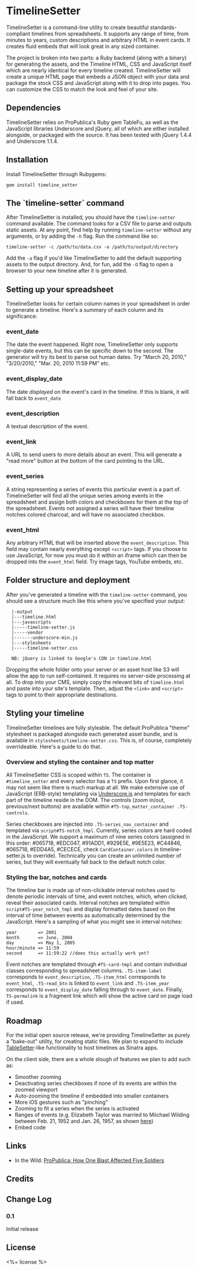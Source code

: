 # TimelineSetter

TimelineSetter is a command-line utility to create beautiful standards-compliant timelines from spreadsheets. It supports any range of time, from minutes to years, custom descriptions and arbitrary HTML in event cards. It creates fluid embeds that will look great in any sized container.

The project is broken into two parts: a Ruby backend (along with a binary) for generating the assets, and the Timeline HTML, CSS and JavaScript itself which are nearly identical for every timeline created. TimelineSetter will create a unique HTML page that embeds a JSON object with your data and package the stock CSS and JavaScript along with it to drop into pages. You can customize the CSS to match the look and feel of your site.

## Dependencies

TimelineSetter relies on ProPublica's Ruby gem TableFu, as well as the JavaScript libraries Underscore and jQuery, all of which are either installed alongside, or packaged with the source. It has been tested with jQuery 1.4.4 and Underscore 1.1.4. 

## Installation

Install TimelineSetter through Rubygems:

    gem install timeline_setter


## The \`timeline-setter\` command

After TimelineSetter is installed, you should have the `timeline-setter` command available. The command looks for a CSV file to parse and outputs static assets. At any point, find help by running `timeline-setter` without any arguments, or by adding the `-h` flag. Run the command like so:

    timeline-setter -c /path/to/data.csv -o /path/to/output/directory

Add the `-a` flag if you'd like TimelineSetter to add the default supporting assets to the output directory. And, for fun, add the `-O` flag to open a browser to your new timeline after it is generated. 

## Setting up your spreadsheet

TimelineSetter looks for certain column names in your spreadsheet in order to generate a timeline. Here's a summary of each column and its significance:

### event\_date

The date the event happened. Right now, TimelineSetter only supports single-date events, but this can be specific down to the second. The generator will try its best to parse out human dates. Try "March 20, 2010," "3/20/2010," "Mar. 20, 2010 11:59 PM" etc.

### event\_display\_date

The date *displayed* on the event's card in the timeline. If this is blank, it will fall back to `event_date`

### event\_description

A textual description of the event.

### event\_link

A URL to send users to more details about an event. This will generate a "read more" button at the bottom of the card pointing to the URL.

### event\_series

A string representing a series of events this particular event is a part of. TimelineSetter will find all the unique series among events in the spreadsheet and assign both colors and checkboxes for them at the top of the spreadsheet. Events not assigned a series will have their timeline notches colored charcoal, and will have no associated checkbox.

### event\_html

Any arbitrary HTML that will be inserted above the `event_description`. This field may contain nearly everything except `<script>` tags. If you choose to use JavaScript, for now you must do it within an iframe which can then be dropped into the `event_html` field. Try image tags, YouTube embeds, etc.

## Folder structure and deployment

After you've generated a timeline with the `timeline-setter` command, you should see a structure much like this where you've specified your output:

      |-output
      |---timeline.html
      |---javascripts
      |-----timeline-setter.js
      |-----vendor
      |-------underscore-min.js
      |---stylesheets
      |-----timeline-setter.css
      
      NB: jQuery is linked to Google's CDN in timeline.html

Dropping the whole folder onto your server or an asset host like S3 will allow the app to run self-contained. It requires no server-side processing at all. To drop into your CMS, simply copy the relevant bits of `timeline.html` and paste into your site's template. Then, adjust the `<link>` and `<script>` tags to point to their appropriate destinations.

## Styling your timeline

TimelineSetter timelines are fully styleable. The default ProPublica "theme" stylesheet is packaged alongside each generated asset bundle, and is available in `stylesheets/timeline-setter.css`. This is, of course, completely overrideable. Here's a guide to do that.

### Overview and styling the container and top matter

All TimelineSetter CSS is scoped within `TS`. The container is `#timeline_setter` and every selector has a `TS` prefix. Upon first glance, it may not seem like there is much markup at all. We make extensive use of JavaScript (ERB-style) templating via [Underscore.js](http://documentcloud.github.com/underscore/#template) and templates for each part of the timeline reside in the DOM. The controls (zoom in/out, previous/next buttons) are available within `#TS-top_matter_container .TS-controls`. 

Series checkboxes are injected into `.TS-series_nav_container` and templated via `script#TS-notch_tmpl`. Currently, series colors are hard coded in the JavaScript. We support a maximum of nine series colors (assigned in this order: #065718, #EDC047, #91ADD1, #929E5E, #9E5E23, #C44846, #065718, #EDD4A5, #CECECE, check `CardContainer.colors` in timeline-setter.js to override). Technically you can create an unlimited number of series, but they will eventually fall back to the default notch color.

### Styling the bar, notches and cards

The timeline bar is made up of non-clickable interval notches used to denote periodic intervals of time, and event notches, which, when clicked, reveal their associated cards. Interval notches are templated within `script#TS-year_notch_tmpl` and display formatted dates based on the interval of time between events as automatically determined by the JavaScript. Here's a sampling of what you might see in interval notches:

    year        => 2001
    month       => June, 2004
    day         => May 1, 2005
    hour/minute => 11:59
    second      => 11:59:22 //does this actually work yet?

Event notches are templated through `#TS-card-tmpl` and contain individual classes corresponding to spreadsheet columns. `.TS-item-label` corresponds to `event_description`, `.TS-item_html` corresponds to `event_html`, `.TS-read_btn` is linked to `event_link` and `.TS-item_year` corresponds to `event_display_date` falling through to `event_date`. Finally, `TS-permalink` is a fragment link which will show the active card on page load if used.

## Roadmap

For the initial open source release, we're providing TimelineSetter as purely a "bake-out" utility, for creating static files. We plan to expand to include [TableSetter](http://propublica.github.com/table-setter/)-like functionality to host timelines as Sinatra apps.

On the client side, there are a whole slough of features we plan to add such as:

* Smoother zooming
* Deactivating series checkboxes if none of its events are within the zoomed viewport
* Auto-zooming the timeline if embedded into smaller containers
* More iOS gestures such as "pinching"
* Zooming to fit a series when the series is activated
* Ranges of events (e.g. Elizabeth Taylor was married to Miichael Wilding between Feb. 21, 1952 and Jan. 26, 1957, as shown [here](http://www.nytimes.com/interactive/2011/03/23/movies/20110323-ELIZABETH-TAYLOR-TIMELINE.html))
* Embed code

## Links

* In the Wild: [ProPublica: How One Blast Affected Five Soldiers](http://www.propublica.org/special/tbi-psycho-platoon-timeline)

## Credits

## Change Log

### 0.1

Initial release

## License 

<%= license %>